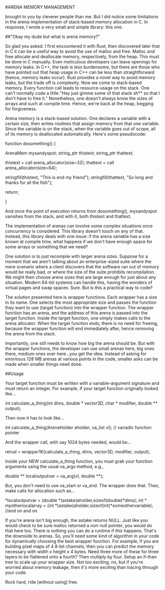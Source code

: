 #ARENA MEMORY MANAGEMENT

brought to you by cleverer people than me. But I did notice some limitations in the arena-implementation of stack-based memory allocation in C. In response, I wrote a very small and simple library: this one.

##"Okay my dude but what is arena memory?"

So glad you asked. I first encountered it with Rust, then discovered later that in C it can be a useful way to avoid the use of malloc and free. Malloc and free allocate and deallocate memory, respectively, from the heap. This must be done in C manually. Even meticulous developers can leave openings for memory leaks. In C++, the task is less burdensome, but there are those who have pointed out that heap usage in C++ can be less than straightforward (hence, memory leaks occur). Rust provides a novel way to avoid memory leaks, but the trade off is complexity. Now we come to stack-based memory. Every function call leads to resource-usage on the stack. One can't normally code a little "Hey just gimme some of that stack sh** so that I don't have to free it." Nonetheless, one doesn't always know the sizes of arrays and such at compile time. Hence, we're back at the heap, begging for forgiveness.

Arena memory is a stack-based solution. One declares a variable with a certain size, then writes routines that assign memory from that one variable. Since the variable is on the stack, when the variable goes out of scope, all of its memory is deallocated automatically. Here's some pseudocode:

function dosomething() {

ArenaMem mysandyspot;
string_ptr thistext;
string_ptr thattest;

thistext = call arena_allocator(size=32);
thattext = call arena_allocator(size=64);

stringfill(thistext, "This is end my friend");
stringfill(thattext, "So long and thanks for all the fish");

return;

}

And once the point of execution returns from dosomething(), mysandyspot vanishes from the stack, and with it, both thistext and thattext.

The implementation of arenas can involve some complex situations once concurrency is considered. This library doesn't touch on any of that. Instead, this library deals with one issue: if the arena variable has a size known at compile time, what happens if we don't have enough space for some arrays or something that we need?

One solution is to just recompile with larger arena sizes. Suppose for a moment that we aren't talking about an enterprise-sized suite where the mere scenario where a client discovers that the software ran out of memory would be really bad, or where the size of the suite prohibits recompilation. We might then choose arena sizes that are large enough for just about any situation. Modern 64-bit systems can handle this, having the wonders of virtual pages and swap spaces. Sure. But is this a practical way to code?

The solution presented here is wrapper functions. Each wrapper has a size in its name. One selects the most appropriate size and passes the function they want to use (target function) into the wrapper function. The wrapper function has an arena, and the address of this arena is passed into the target function. Inside the target function, one simply makes calls to the arena allocator. When the target function ends, there is no need for freeing, because the wrapper function will end immediately after, hence removing the arena from the stack.

Importantly, one still needs to know how big the arena should be. But with the wrapper functions, the developer can use small arenas here, big ones there, medium ones over here...you get the idea. Instead of asking for enormous 128 MB arenas at various points in the code, smaller asks can be made when smaller things need done.

##Usage

Your target function must be written with a variable-argument signature and must return an integer. For example, if your target function originally looked like...

int calculate_a_thing(int dims, double * vector3D, char * modifier, double ** output);

Then now it has to look like...

int calculate_a_thing(ArenaHolder aholder, va_list vl);  // variadic function pointer

And the wrapper call, with say 1024 bytes needed, would be...

retval = wrapper1K(calculate_a_thing, dims, vector3D, modifier, output);

Inside your NEW calculate_a_thing function, you must grab your function arguments using the usual va_args method, e.g.,

double ** localoutputvar = va_arg(vl, double **);

But, you don't need to use va_start or va_end. The wrapper does that. Then, make calls for allocation such as...

*localoutputvar = (double *)astake(aholder,sizeof(double)*dims);
int * myotherlocalarray = (int *)astake(aholder,sizeof(int)*someothervariable);
//and on and on

If you're arena isn't big enough, the astake returns NULL. Just like you would check to be sure malloc returned a non-null pointer, you would do that here too. There is nothing you can do a runtime if this happens. That's the downside to arenas. So, you'll need some kind of algorithm in your code for dynamically choosing the best wrapper function. For example, if you are building pixel maps of 4 8-bit channels, then you can predict the memory necessary with width x height x 4 bytes. Need three more of these for three layers to be flattened onto a fourth? Then multiply by four. Setup an if-then tree to scale up your wrapper size. Not too exciting, no, but if you're worried about memory leakage, then it's more exciting than tracing through your code.

Rock hard, ride [without using] free.

